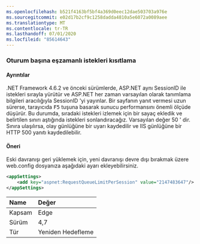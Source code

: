 ```yaml
---
ms.openlocfilehash: b521f4163bf5bf4a369d0eec12dae503703a976e
ms.sourcegitcommit: e02d17b2cf9c1258dadda4810a5e6072a0089aee
ms.translationtype: MT
ms.contentlocale: tr-TR
ms.lasthandoff: 07/01/2020
ms.locfileid: "85614643"
---
```

### <a name="throttle-concurrent-requests-per-session"></a>Oturum başına eşzamanlı istekleri kısıtlama

#### <a name="details"></a>Ayrıntılar

.NET Framework 4.6.2 ve önceki sürümlerde, ASP.NET aynı SessionID ile istekleri sırayla yürütür ve ASP.NET her zaman varsayılan olarak tanımlama bilgileri aracılığıyla SessionID 'yi yayınlar. Bir sayfanın yanıt vermesi uzun sürerse, tarayıcıda <kbd>F5</kbd> tuşuna basarak sunucu performansını önemli ölçüde düşürür. Bu durumda, sıradaki istekleri izlemek için bir sayaç ekledik ve belirtilen sınırı aştığında istekleri sonlandıracağız. Varsayılan değer 50 ' dir. Sınıra ulaşılırsa, olay günlüğüne bir uyarı kaydedilir ve IIS günlüğüne bir HTTP 500 yanıtı kaydedilebilir.

#### <a name="suggestion"></a>Öneri

Eski davranışı geri yüklemek için, yeni davranışı devre dışı bırakmak üzere web.config dosyanıza aşağıdaki ayarı ekleyebilirsiniz.

```xml
<appSettings>
    <add key="aspnet:RequestQueueLimitPerSession" value="2147483647"/>
</appSettings>
```

| Name    | Değer       |
|:--------|:------------|
| Kapsam   | Edge        |
| Sürüm | 4,7         |
| Tür    | Yeniden Hedefleme |

